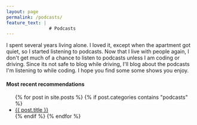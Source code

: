 ```yaml
---
layout: page
permalink: /podcasts/
feature_text: |
                # Podcasts
---
```


I spent several years living alone. I loved it, except when the apartment got quiet, so I started listening to podcasts. Now that I live with people again, I don't get much of a chance to listen to podcasts unless I am coding or driving. Since its not safe to blog while driving, I'll blog about the podcasts I'm listening to while coding. I hope you find some some shows you enjoy.

#### Most recent recommendations


<ul>
    {% for post in site.posts %}
        {% if post.categories contains "podcasts" %}
        <li>
            <a href="{{ post.url }}">{{ post.title }}</a>
        </li>
        {% endif %}
    {% endfor %}
  </ul>